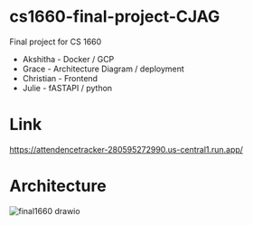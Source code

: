 # cs1660-final-project-CJAG
Final project for CS 1660

* Akshitha - Docker / GCP
* Grace - Architecture Diagram / deployment
* Christian - Frontend
* Julie - fASTAPI / python

# Link
https://attendencetracker-280595272990.us-central1.run.app/

# Architecture

![final1660 drawio](https://github.com/user-attachments/assets/c3c5d38e-37a3-4467-8ac5-cadc08879ce8)
